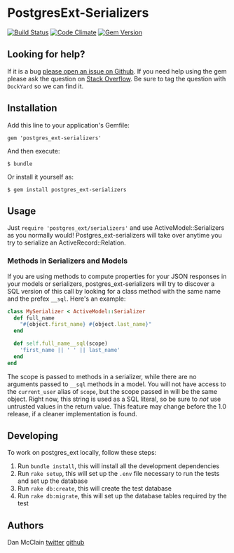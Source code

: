 # PostgresExt-Serializers


[![Build
Status](https://secure.travis-ci.org/dockyard/postgres_ext-serializers.png?branch=master)](http://travis-ci.org/dockyard/postgres_ext-serializers)
[![Code
Climate](https://codeclimate.com/github/dockyard/postgres_ext-serializers.png)](https://codeclimate.com/github/dockyard/postgres_ext-serializers)
[![Gem
Version](https://badge.fury.io/rb/postgres_ext-serializers.png)](http://badge.fury.io/rb/postgres_ext-serializers)

## Looking for help? ##

If it is a bug [please open an issue on
Github](https://github.com/dockyard/postgres_ext-serializers/issues). If you need
help using the gem please ask the question on
[Stack Overflow](http://stackoverflow.com). Be sure to tag the
question with `DockYard` so we can find it.

## Installation

Add this line to your application's Gemfile:

    gem 'postgres_ext-serializers'

And then execute:

    $ bundle

Or install it yourself as:

    $ gem install postgres_ext-serializers

## Usage

Just `require 'postgres_ext/serializers'` and use
ActiveModel::Serializers as you normally would!
Postgres\_ext-serializers will take over anytime you try to serialize an
ActiveRecord::Relation.

### Methods in Serializers and Models

If you are using methods to compute properties for your JSON responses
in your models or serializers, postgres\_ext-serializers will try to
discover a SQL version of this call by looking for a class method with
the same name and the prefex `__sql`. Here's an example:

```ruby
class MySerializer < ActiveModel::Serializer
  def full_name
    "#{object.first_name} #{object.last_name}"
  end

  def self.full_name__sql(scope)
    'first_name || ' ' || last_name'
  end
end
```

The scope is passed to methods in a serializer, while there are no
arguments passed to `__sql` methods in a model. You will not have access
to the `current_user` alias of `scope`, but the scope passed in will be
the same object. Right now, this string is used as a SQL literal, so be
sure to *not* use untrusted values in the return value. This feature may
change before the 1.0 release, if a cleaner implementation is found.

## Developing

To work on postgres\_ext locally, follow these steps:

 1. Run `bundle install`, this will install all the development
    dependencies
 2. Run `rake setup`, this will set up the `.env` file necessary to run
    the tests and set up the database
 3. Run `rake db:create`, this will create the test database
 4. Run `rake db:migrate`, this will set up the database tables required
    by the test

## Authors

Dan McClain [twitter](http://twitter.com/_danmcclain)
[github](http://github.com/danmcclain)

